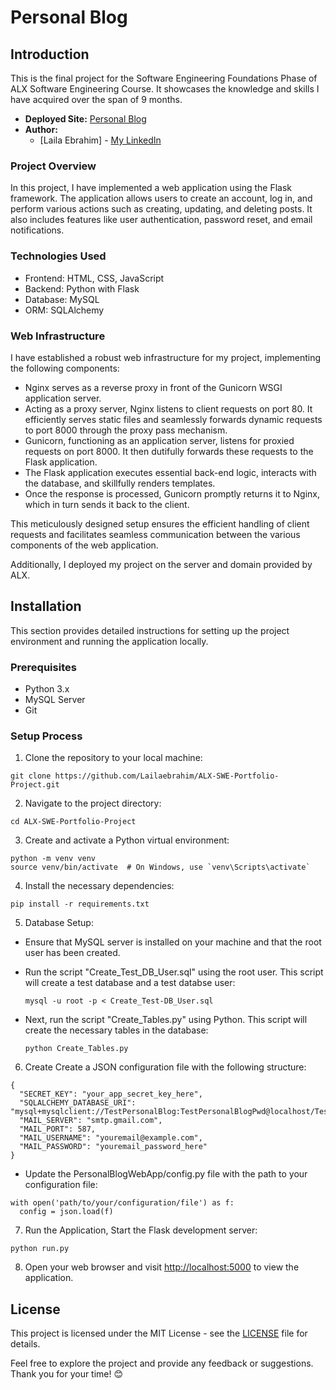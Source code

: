 # Personal Blog


## Introduction

This is the final project for the Software Engineering Foundations Phase of ALX Software Engineering Course. It showcases the knowledge and skills I have acquired over the span of 9 months.

- **Deployed Site:** [Personal Blog](http://www.personalblog.lailaebrahim.tech/Landing-Page)
- **Author:**
  - [Laila Ebrahim] - [My LinkedIn](www.linkedin.com/in/laila-ebrahim-574890241)

### Project Overview

In this project, I have implemented a web application using the Flask framework. The application allows users to create an account, log in, and perform various actions such as creating, updating, and deleting posts. It also includes features like user authentication, password reset, and email notifications.

### Technologies Used

- Frontend: HTML, CSS, JavaScript
- Backend: Python with Flask
- Database: MySQL
- ORM: SQLAlchemy

### Web Infrastructure

I have established a robust web infrastructure for my project, implementing the following components:

- Nginx serves as a reverse proxy in front of the Gunicorn WSGI application server.
- Acting as a proxy server, Nginx listens to client requests on port 80. It efficiently serves static files and seamlessly forwards dynamic requests to port 8000 through the proxy pass mechanism.
- Gunicorn, functioning as an application server, listens for proxied requests on port 8000. It then dutifully forwards these requests to the Flask application.
- The Flask application executes essential back-end logic, interacts with the database, and skillfully renders templates.
- Once the response is processed, Gunicorn promptly returns it to Nginx, which in turn sends it back to the client.

This meticulously designed setup ensures the efficient handling of client requests and facilitates seamless communication between the various components of the web application.

Additionally, I deployed my project on the server and domain provided by ALX.


## Installation 

This section provides detailed instructions for setting up the project environment and running the application locally.

### Prerequisites

- Python 3.x
- MySQL Server
- Git

### Setup Process
1. Clone the repository to your local machine:
  ```
  git clone https://github.com/Lailaebrahim/ALX-SWE-Portfolio-Project.git
  ```
2. Navigate to the project directory:
  ```
  cd ALX-SWE-Portfolio-Project
  ```
3. Create and activate a Python virtual environment:
  ```
  python -m venv venv
  source venv/bin/activate  # On Windows, use `venv\Scripts\activate`
  ```
4. Install the necessary dependencies:

  ```
  pip install -r requirements.txt
  ```

5. Database Setup:

- Ensure that MySQL server is installed on your machine and that the root user has been created.

- Run the script "Create_Test_DB_User.sql" using the root user. This script will create a test database  and a test databse user:

  ```
  mysql -u root -p < Create_Test-DB_User.sql
  ```

- Next, run the script "Create_Tables.py" using Python. This script will create the necessary tables in the database:

  ```
  python Create_Tables.py
  ```

6. Create Create a JSON configuration file with the following structure:

```
{
  "SECRET_KEY": "your_app_secret_key_here",
  "SQLALCHEMY_DATABASE_URI": "mysql+mysqlclient://TestPersonalBlog:TestPersonalBlogPwd@localhost/TestPersonalBlogDB",
  "MAIL_SERVER": "smtp.gmail.com",
  "MAIL_PORT": 587,
  "MAIL_USERNAME": "youremail@example.com",
  "MAIL_PASSWORD": "youremail_password_here"
}
```

- Update the PersonalBlogWebApp/config.py file with the path to your configuration file:

```
with open('path/to/your/configuration/file') as f:
  config = json.load(f)
```
7. Run the Application, Start the Flask development server:

```
python run.py
```

8. Open your web browser and visit [http://localhost:5000](http://localhost:5000) to view the application.


## License

This project is licensed under the MIT License - see the [LICENSE](LICENSE) file for details.


Feel free to explore the project and provide any feedback or suggestions. Thank you for your time! 😊
